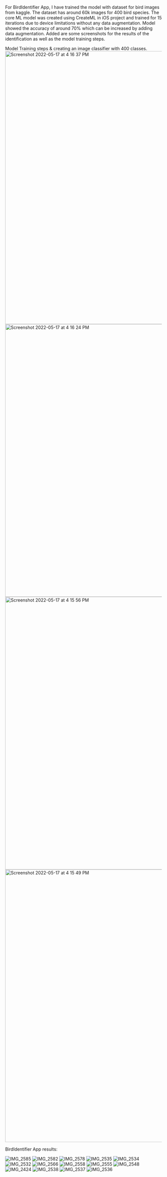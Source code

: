 For BirdIdentifier App, I have trained the model with dataset for bird images from kaggle. The dataset has around 60k images for 400 bird species. The core ML model was created using CreateML
in iOS project and trained for 15 iterations due to device limitations without any data augmentation.
Model showed the accuracy of around 70% which can be increased by adding data augmentation. 
Added are some screenshots for the results of the identification as well as the model training steps.

Model Training steps & creating an image classifier with 400 classes.
<img width="878" alt="Screenshot 2022-05-17 at 4 16 37 PM" src="https://user-images.githubusercontent.com/41720688/168794686-2f75217f-6882-4fec-89b2-ed0b5434ec90.png">
<img width="877" alt="Screenshot 2022-05-17 at 4 16 24 PM" src="https://user-images.githubusercontent.com/41720688/168794700-92adf648-ecbc-4b24-8790-313d408242b3.png">
<img width="877" alt="Screenshot 2022-05-17 at 4 15 56 PM" src="https://user-images.githubusercontent.com/41720688/168794705-ceb38fc0-43f1-4126-9476-a58aed3be60a.png">
<img width="877" alt="Screenshot 2022-05-17 at 4 15 49 PM" src="https://user-images.githubusercontent.com/41720688/168794711-d22cf44f-a0ff-4f8b-8a34-07e32a54c1a1.png">

BirdIdentifier App results:

![IMG_2585](https://user-images.githubusercontent.com/41720688/168795312-9e1bc6d3-ac2a-427a-b298-2e5da604b925.PNG)
![IMG_2582](https://user-images.githubusercontent.com/41720688/168795328-3e877b1f-b44b-4aea-8f4f-ba90ac6b8592.PNG)
![IMG_2578](https://user-images.githubusercontent.com/41720688/168795332-6c1822f0-c839-40b6-bd5a-374c75f8c6c1.PNG)
![IMG_2535](https://user-images.githubusercontent.com/41720688/168795387-7669d04e-990b-463a-96d1-ba0e7d5c3b19.PNG)
![IMG_2534](https://user-images.githubusercontent.com/41720688/168795392-e4df54e1-f50f-4fd3-b712-b359b61d456e.PNG)
![IMG_2532](https://user-images.githubusercontent.com/41720688/168795396-6d1ac22e-9441-4f96-91b4-0f6d34ab5c2a.PNG)
![IMG_2566](https://user-images.githubusercontent.com/41720688/168795342-e6a5678d-2b93-452a-b1aa-92fa97e18d19.PNG)
![IMG_2558](https://user-images.githubusercontent.com/41720688/168795348-9ecd1fe4-0bb1-48b6-8313-a52b766287d4.PNG)
![IMG_2555](https://user-images.githubusercontent.com/41720688/168795351-cee4034a-2de5-4676-84bb-216faf730349.PNG)
![IMG_2548](https://user-images.githubusercontent.com/41720688/168795355-d2178036-de06-464c-b6a0-80991e497405.PNG)
![IMG_2424](https://user-images.githubusercontent.com/41720688/168795356-0268d351-0c74-470d-9bcb-cb88574d912d.PNG)
![IMG_2538](https://user-images.githubusercontent.com/41720688/168795359-9e742179-7f0a-42a8-9739-5b05b749c8b4.PNG)
![IMG_2537](https://user-images.githubusercontent.com/41720688/168795366-01d61640-9599-4363-9c0b-c7aab96a10e7.PNG)
![IMG_2536](https://user-images.githubusercontent.com/41720688/168795373-955cf183-7ec9-4f64-af79-a687453ace52.PNG)

